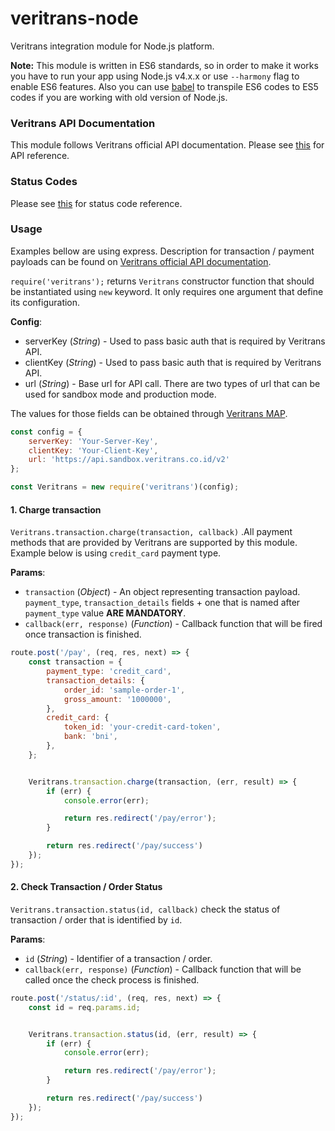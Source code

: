 veritrans-node
==============

Veritrans integration module for Node.js platform.

__Note:__ This module is written in ES6 standards, so in order to make it works you have to run your app using Node.js v4.x.x or use `--harmony` flag to enable ES6 features. Also you can use [babel](https://babeljs.io/) to transpile ES6 codes to ES5 codes if you are working with old version of Node.js.

### Veritrans API Documentation

This module follows Veritrans official API documentation. Please see [this](http://docs.veritrans.co.id/en/api/methods.html) for API reference.

### Status Codes

Please see [this](http://docs.veritrans.co.id/en/api/status_code.html) for status code reference.

### Usage

Examples bellow are using express. Description for transaction / payment payloads can be found on [Veritrans official API documentation](http://docs.veritrans.co.id/en/api/methods.html).

`require('veritrans');` returns `Veritrans` constructor function that should be instantiated using `new` keyword. It only requires one argument that define its configuration.

__Config__:
* serverKey (*String*) - Used to pass basic auth that is required by Veritrans API.
* clientKey (*String*) - Used to pass basic auth that is required by Veritrans API.
* url (*String*) - Base url for API call. There are two types of url that can be used for sandbox mode and production mode.

The values for those fields can be obtained through [Veritrans MAP](https://my.veritrans.co.id/login).

```js
const config = {
    serverKey: 'Your-Server-Key',
    clientKey: 'Your-Client-Key',
    url: 'https://api.sandbox.veritrans.co.id/v2'
};

const Veritrans = new require('veritrans')(config);

```

#### 1. Charge transaction

`Veritrans.transaction.charge(transaction, callback)` .All payment methods that are provided by Veritrans are supported by this module. Example below is using `credit_card` payment type.

__Params__:

* `transaction` (*Object*) - An object representing transaction payload. `payment_type`, `transaction_details` fields + one that is named after `payment_type` value __ARE MANDATORY__.
* `callback(err, response)` (*Function*) - Callback function that will be fired once transaction is finished.

```js
route.post('/pay', (req, res, next) => {
    const transaction = {
        payment_type: 'credit_card',
        transaction_details: {
            order_id: 'sample-order-1',
            gross_amount: '1000000',
        },
        credit_card: {
            token_id: 'your-credit-card-token',
            bank: 'bni',
        },
    };


    Veritrans.transaction.charge(transaction, (err, result) => {
        if (err) {
            console.error(err);

            return res.redirect('/pay/error');
        }

        return res.redirect('/pay/success')
    });
});
```

#### 2. Check Transaction / Order Status

`Veritrans.transaction.status(id, callback)` check the status of transaction / order that is identified by `id`.

__Params__:

* `id` (*String*) - Identifier of a transaction / order.
*  `callback(err, response)` (*Function*) - Callback function that will be called once the check process is finished.

```js
route.post('/status/:id', (req, res, next) => {
    const id = req.params.id;


    Veritrans.transaction.status(id, (err, result) => {
        if (err) {
            console.error(err);

            return res.redirect('/pay/error');
        }

        return res.redirect('/pay/success')
    });
});
```
